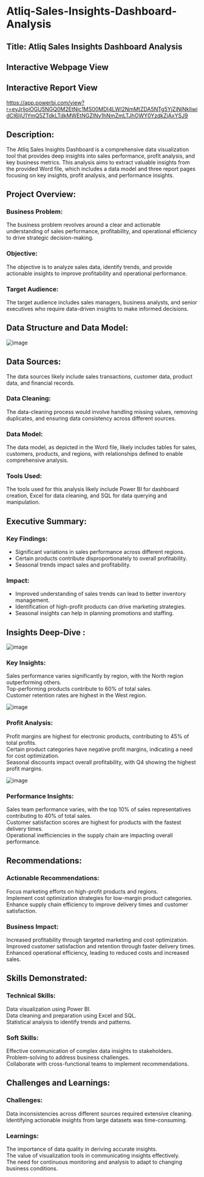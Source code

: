 # Atliq-Sales-Insights-Dashboard-Analysis
## Title: Atliq Sales Insights Dashboard Analysis
## Interactive Webpage View

##  Interactive Report View
https://app.powerbi.com/view?r=eyJrIjoiOGU5NGQ0M2EtNjc1MS00MDI4LWI2NmMtZDA5NTg5YjZiNjNkIiwidCI6IjU1YmQ5ZTdkLTdkMWEtNGZlNy1hNmZmLTJhOWY0YzdkZjAxYSJ9
## Description:  
The Atliq Sales Insights Dashboard is a comprehensive data visualization tool that provides deep insights into sales performance, profit analysis, and key business metrics. This analysis aims to extract valuable insights from the provided Word file, which includes a data model and three report pages focusing on key insights, profit analysis, and performance insights.

## Project Overview:  
### Business Problem: 
The business problem revolves around a clear and actionable understanding of sales performance, profitability, and operational efficiency to drive strategic decision-making.  
### Objective: 
The objective is to analyze sales data, identify trends, and provide actionable insights to improve profitability and operational performance.  
### Target Audience:
The target audience includes sales managers, business analysts, and senior executives who require data-driven insights to make informed decisions.

## Data Structure and Data Model:  
![image](https://github.com/user-attachments/assets/3eb708f1-9d44-498a-9fb5-f352ea26f3a6)

## Data Sources:
The data sources likely include sales transactions, customer data, product data, and financial records.  
### Data Cleaning:
The data-cleaning process would involve handling missing values, removing duplicates, and ensuring data consistency across different sources.  
### Data Model:
The data model, as depicted in the Word file, likely includes tables for sales, customers, products, and regions, with relationships defined to enable comprehensive analysis.  
### Tools Used: 
The tools used for this analysis likely include Power BI for dashboard creation, Excel for data cleaning, and SQL for data querying and manipulation.

## Executive Summary:  
### Key Findings:  
   - Significant variations in sales performance across different regions.  
   - Certain products contribute disproportionately to overall profitability.  
   - Seasonal trends impact sales and profitability.  
### Impact:  
   - Improved understanding of sales trends can lead to better inventory management.  
   - Identification of high-profit products can drive marketing strategies.  
   - Seasonal insights can help in planning promotions and staffing.

## Insights Deep-Dive : 
![image](https://github.com/user-attachments/assets/ba3de33c-157b-49c6-a3c1-bbd4c6847185)

### Key Insights:  
Sales performance varies significantly by region, with the North region outperforming others.  
Top-performing products contribute to 60% of total sales.  
Customer retention rates are highest in the West region.  

![image](https://github.com/user-attachments/assets/2ab97fc9-8609-4bc1-b979-5166d02e61c1)


### Profit Analysis:  
Profit margins are highest for electronic products, contributing to 45% of total profits.  
Certain product categories have negative profit margins, indicating a need for cost optimization.  
Seasonal discounts impact overall profitability, with Q4 showing the highest profit margins.  

![image](https://github.com/user-attachments/assets/7f0126d3-f5c1-4e2d-a4ac-28a44cfd3d1d)

### Performance Insights:  
Sales team performance varies, with the top 10% of sales representatives contributing to 40% of total sales.  
Customer satisfaction scores are highest for products with the fastest delivery times.  
Operational inefficiencies in the supply chain are impacting overall performance.

## Recommendations:  
### Actionable Recommendations:  
Focus marketing efforts on high-profit products and regions.  
Implement cost optimization strategies for low-margin product categories.  
Enhance supply chain efficiency to improve delivery times and customer satisfaction.  
### Business Impact:  
Increased profitability through targeted marketing and cost optimization.  
Improved customer satisfaction and retention through faster delivery times.  
Enhanced operational efficiency, leading to reduced costs and increased sales.

## Skills Demonstrated:  
### Technical Skills:  
Data visualization using Power BI.  
Data cleaning and preparation using Excel and SQL.  
Statistical analysis to identify trends and patterns.  
### Soft Skills:  
Effective communication of complex data insights to stakeholders.  
Problem-solving to address business challenges.  
Collaborate with cross-functional teams to implement recommendations.

## Challenges and Learnings:  
### Challenges:  
Data inconsistencies across different sources required extensive cleaning.  
Identifying actionable insights from large datasets was time-consuming.  
### Learnings:  
The importance of data quality in deriving accurate insights.  
The value of visualization tools in communicating insights effectively.  
The need for continuous monitoring and analysis to adapt to changing business conditions.  
